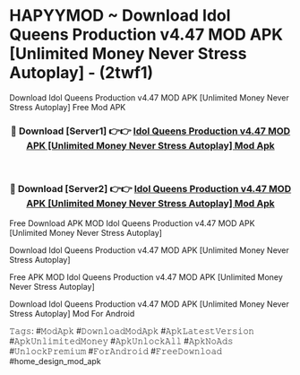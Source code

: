 # HAPYYMOD ~ Download Idol Queens Production v4.47 MOD APK [Unlimited Money Never Stress Autoplay] - (2twf1)
Download Idol Queens Production v4.47 MOD APK [Unlimited Money Never Stress Autoplay] Free Mod APK

<div align="center">
<h3>🔴 Download [Server1] 👉👉 <a href="https://apk-comot.site?title=Idol_Queens_Production_v4.47_MOD_APK_[Unlimited_Money_Never_Stress_Autoplay]">Idol Queens Production v4.47 MOD APK [Unlimited Money Never Stress Autoplay] Mod Apk</a></h3><br>

<h3>🔴 Download [Server2] 👉👉 <a href="https://apk-comot.site?title=Idol_Queens_Production_v4.47_MOD_APK_[Unlimited_Money_Never_Stress_Autoplay]">Idol Queens Production v4.47 MOD APK [Unlimited Money Never Stress Autoplay] Mod Apk</a></h3>
</div>


Free Download APK MOD Idol Queens Production v4.47 MOD APK [Unlimited Money Never Stress Autoplay]

Download Idol Queens Production v4.47 MOD APK [Unlimited Money Never Stress Autoplay] 

Free APK MOD Idol Queens Production v4.47 MOD APK [Unlimited Money Never Stress Autoplay] 

Download Idol Queens Production v4.47 MOD APK [Unlimited Money Never Stress Autoplay] Mod For Android

𝚃𝚊𝚐𝚜: #𝙼𝚘𝚍𝙰𝚙𝚔 #𝙳𝚘𝚠𝚗𝚕𝚘𝚊𝚍𝙼𝚘𝚍𝙰𝚙𝚔 #𝙰𝚙𝚔𝙻𝚊𝚝𝚎𝚜𝚝𝚅𝚎𝚛𝚜𝚒𝚘𝚗 #𝙰𝚙𝚔𝚄𝚗𝚕𝚒𝚖𝚒𝚝𝚎𝚍𝙼𝚘𝚗𝚎𝚢 #𝙰𝚙𝚔𝚄𝚗𝚕𝚘𝚌𝚔𝙰𝚕𝚕 #𝙰𝚙𝚔𝙽𝚘𝙰𝚍𝚜 #𝚄𝚗𝚕𝚘𝚌𝚔𝙿𝚛𝚎𝚖𝚒𝚞𝚖 #𝙵𝚘𝚛𝙰𝚗𝚍𝚛𝚘𝚒𝚍 #𝙵𝚛𝚎𝚎𝙳𝚘𝚠𝚗𝚕𝚘𝚊𝚍 #home_design_mod_apk